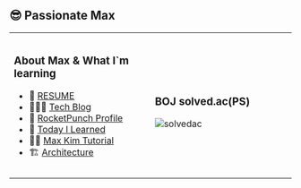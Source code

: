 ## 😎 Passionate Max

<table>
<tr>
<td width="800px" height="260px">
   
### About Max & What I`m learning
   
- 👔 [RESUME](https://github.com/MaxKim-J/RESUME)
- 👨🏻‍🔧 [Tech Blog](https://maxkim-j.github.io/)    
- 🚀 [RocketPunch Profile](https://www.rocketpunch.com/@hwaseen)
- 🧐 [Today I Learned](https://github.com/MaxKim-J/TIL)
- 🏃🏻 [Max Kim Tutorial](https://github.com/max-kim-tutorial)
- 🏗 [Architecture](https://github.com/Arch)

</td>
<td width="800px">
    <h3>BOJ solved.ac(PS)</h3>
    <img src="http://mazassumnida.wtf/api/generate_badge?boj=hwaseen" alt="solvedac"/>
</td>
</tr>
<table>
    

<!--
**MaxKim-J/MaxKim-J** is a ✨ _special_ ✨ repository because its `README.md` (this file) appears on your GitHub profile.

Here are some ideas to get you started:

- 🔭 I’m currently working on ...
- 🌱 I’m currently learning ...
- 👯 I’m looking to collaborate on ...
- 🤔 I’m looking for help with ...
- 💬 Ask me about ...
- 📫 How to reach me: ...
- 😄 Pronouns: ...
- ⚡ Fun fact: ...
-->
